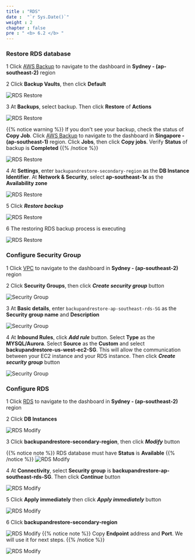 ```yaml
---
title : "RDS"
date :  "`r Sys.Date()`" 
weight : 2 
chapter : false
pre : " <b> 6.2 </b> "
---
```


 ### Restore RDS database

1 Click [AWS Backup](https://ap-southeast-2.console.aws.amazon.com/backup/home?region=ap-southeast-2#) to navigate to the dashboard in **Sydney - (ap-southeast-2)** region

2 Click **Backup Vaults**, then click  **Default**

 ![RDS Restore](/images/6.failovertosecondary/16_RDSRestore.png?width=90pc)

3 At **Backups**, select backup. Then click **Restore** of **Actions**

 ![RDS Restore](/images/6.failovertosecondary/17_RDSRestore.png?width=90pc)

 {{% notice warning %}}
If you don't see your backup, check the status of **Copy Job**. Click [AWS Backup](https://ap-southeast-1.console.aws.amazon.com/backup/home?region=ap-southeast-1#) to navigate to the dashboard in **Singapore - (ap-southeast-1)** region. Click **Jobs**, then click **Copy jobs**. Verify **Status** of backup is **Completed**
 {{% /notice %}}

 ![RDS Restore](/images/6.failovertosecondary/18_RDSRestore.png?width=90pc)

4 At **Settings**, enter ```backupandrestore-secondary-region``` as the **DB Instance Identifier**. At **Network & Security**, select **ap-southeast-1x** as the **Availability zone**

 ![RDS Restore](/images/6.failovertosecondary/19_RDSRestore.png?width=90pc)

5 Click ***Restore backup***

 ![RDS Restore](/images/6.failovertosecondary/20_RDSRestore.png?width=90pc)

6 The restoring RDS backup process is executing

 ![RDS Restore](/images/6.failovertosecondary/21_RDSRestore.png?width=90pc)

### Configure Security Group

1 Click [VPC](https://ap-southeast-2.console.aws.amazon.com/vpc/home?region=ap-southeast-2#) to navigate to the dashboard in **Sydney - (ap-southeast-2)** region

2 Click **Security Groups**, then click ***Create security group*** button

 ![Security Group](/images/6.failovertosecondary/22_SGCreate.png?width=90pc)

3 At **Basic details**, enter ```backupandrestore-ap-southeast-rds-SG``` as the **Security group name** and **Description**

 ![Security Group](/images/6.failovertosecondary/23_SGCreate.png?width=90pc)

4 At **Inbound Rules**, click ***Add rule*** button. Select **Type** as the **MYSQL/Aurora**. Select **Source** as the **Custom** and select **backupandrestore-us-west-ec2-SG**. This will allow the communication between your EC2 instance and your RDS instance. Then click ***Create security group*** button

 ![Security Group](/images/6.failovertosecondary/24_SGCreate.png?width=90pc)

### Configure RDS

1 Click [RDS](https://ap-southeast-2.console.aws.amazon.com/rds/home?region=ap-southeast-2) to navigate to the dashboard in **Sydney - (ap-southeast-2)** region

2 Click **DB Instances**

 ![RDS Modify](/images/6.failovertosecondary/25_RDSModify.png?width=90pc)

3 Click **backupandrestore-secondary-region**, then click ***Modify*** button

 {{% notice note %}}
 RDS database must have **Status** is **Available**
 {{% /notice %}}
 ![RDS Modify](/images/6.failovertosecondary/26_RDSModify.png?width=90pc)

 4 At **Connectivity**, select **Security group** is **backupandrestore-ap-southeast-rds-SG**. Then click ***Continue*** button

 ![RDS Modify](/images/6.failovertosecondary/27_RDSModify.png?width=90pc)

 5 Click **Apply immediately** then click ***Apply immediately*** button

 ![RDS Modify](/images/6.failovertosecondary/28_RDSModify.png?width=90pc)

 6 Click **backupandrestore-secondary-region**

 ![RDS Modify](/images/6.failovertosecondary/29_RDSModify.png?width=90pc)
  {{% notice note %}}
Copy **Endpoint** address and **Port**. We will use it for next steps.
 {{% /notice %}}

 ![RDS Modify](/images/6.failovertosecondary/30_RDSModify.png?width=90pc)